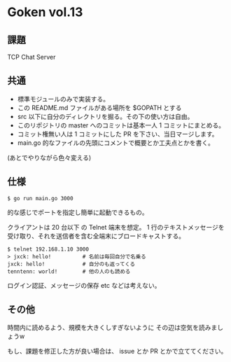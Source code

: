 # Goken vol.13

## 課題

TCP Chat Server


## 共通

- 標準モジュールのみで実装する。
- この README.md ファイルがある場所を $GOPATH とする
- src 以下に自分のディレクトリを掘る。その下の使い方は自由。
- このリポジトリの master へのコミットは基本一人 1 コミットにまとめる。
- コミット権無い人は 1 コミットにした PR を下さい、当日マージします。
- main.go 的なファイルの先頭にコメントで概要とか工夫点とかを書く。


(あとでやりながら色々変える)


## 仕様

```
$ go run main.go 3000
```

的な感じでポートを指定し簡単に起動できるもの。

クライアントは 20 台以下 の Telnet 端末を想定。
1 行のテキストメッセージを受け取り、それを送信者を含む全端末にブロードキャストする。


```
$ telnet 192.168.1.10 3000
> jxck: hello!          # 名前は毎回自分で名乗る
jxck: hello!            # 自分のも返ってくる
tenntenn: world!        # 他の人のも読める
```

ログイン認証、メッセージの保存 etc などは考えない。


## その他

時間内に読めるよう、規模を大きくしすぎないように
その辺は空気を読みましょうw

もし、課題を修正した方が良い場合は、 issue とか PR とかで立ててください。
